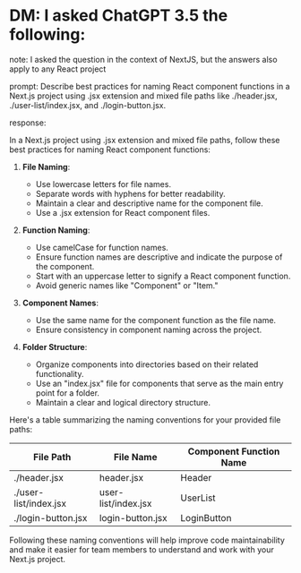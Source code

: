 
# DM: I asked ChatGPT 3.5 the following: 
note: I asked the question in the context of NextJS, but the answers also apply to any React project 

prompt: Describe best practices for naming React component functions in a Next.js project using .jsx extension and mixed file paths like ./header.jsx, ./user-list/index.jsx, and ./login-button.jsx.

response:

In a Next.js project using .jsx extension and mixed file paths, follow these best practices for naming React component functions:

1. **File Naming**:
   - Use lowercase letters for file names.
   - Separate words with hyphens for better readability.
   - Maintain a clear and descriptive name for the component file.
   - Use a .jsx extension for React component files.

2. **Function Naming**:
   - Use camelCase for function names.
   - Ensure function names are descriptive and indicate the purpose of the component.
   - Start with an uppercase letter to signify a React component function.
   - Avoid generic names like "Component" or "Item."

3. **Component Names**:
   - Use the same name for the component function as the file name.
   - Ensure consistency in component naming across the project.

4. **Folder Structure**:
   - Organize components into directories based on their related functionality.
   - Use an "index.jsx" file for components that serve as the main entry point for a folder.
   - Maintain a clear and logical directory structure.

Here's a table summarizing the naming conventions for your provided file paths:

| File Path             | File Name           | Component Function Name |
| --------------------- | ------------------- | ----------------------- |
| ./header.jsx          | header.jsx          | Header                  |
| ./user-list/index.jsx | user-list/index.jsx | UserList                |
| ./login-button.jsx    | login-button.jsx    | LoginButton             |

Following these naming conventions will help improve code maintainability and make it easier for team members to understand and work with your Next.js project.